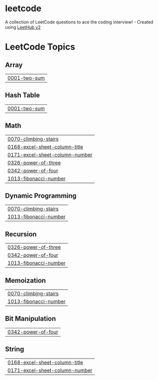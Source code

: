 # leetcode
A collection of LeetCode questions to ace the coding interview! - Created using [LeetHub v2](https://github.com/arunbhardwaj/LeetHub-2.0)

<!---LeetCode Topics Start-->
# LeetCode Topics
## Array
|  |
| ------- |
| [0001-two-sum](https://github.com/dhruvil-10/leetcode/tree/master/0001-two-sum) |
## Hash Table
|  |
| ------- |
| [0001-two-sum](https://github.com/dhruvil-10/leetcode/tree/master/0001-two-sum) |
## Math
|  |
| ------- |
| [0070-climbing-stairs](https://github.com/dhruvil-10/leetcode/tree/master/0070-climbing-stairs) |
| [0168-excel-sheet-column-title](https://github.com/dhruvil-10/leetcode/tree/master/0168-excel-sheet-column-title) |
| [0171-excel-sheet-column-number](https://github.com/dhruvil-10/leetcode/tree/master/0171-excel-sheet-column-number) |
| [0326-power-of-three](https://github.com/dhruvil-10/leetcode/tree/master/0326-power-of-three) |
| [0342-power-of-four](https://github.com/dhruvil-10/leetcode/tree/master/0342-power-of-four) |
| [1013-fibonacci-number](https://github.com/dhruvil-10/leetcode/tree/master/1013-fibonacci-number) |
## Dynamic Programming
|  |
| ------- |
| [0070-climbing-stairs](https://github.com/dhruvil-10/leetcode/tree/master/0070-climbing-stairs) |
| [1013-fibonacci-number](https://github.com/dhruvil-10/leetcode/tree/master/1013-fibonacci-number) |
## Recursion
|  |
| ------- |
| [0326-power-of-three](https://github.com/dhruvil-10/leetcode/tree/master/0326-power-of-three) |
| [0342-power-of-four](https://github.com/dhruvil-10/leetcode/tree/master/0342-power-of-four) |
| [1013-fibonacci-number](https://github.com/dhruvil-10/leetcode/tree/master/1013-fibonacci-number) |
## Memoization
|  |
| ------- |
| [0070-climbing-stairs](https://github.com/dhruvil-10/leetcode/tree/master/0070-climbing-stairs) |
| [1013-fibonacci-number](https://github.com/dhruvil-10/leetcode/tree/master/1013-fibonacci-number) |
## Bit Manipulation
|  |
| ------- |
| [0342-power-of-four](https://github.com/dhruvil-10/leetcode/tree/master/0342-power-of-four) |
## String
|  |
| ------- |
| [0168-excel-sheet-column-title](https://github.com/dhruvil-10/leetcode/tree/master/0168-excel-sheet-column-title) |
| [0171-excel-sheet-column-number](https://github.com/dhruvil-10/leetcode/tree/master/0171-excel-sheet-column-number) |
<!---LeetCode Topics End-->